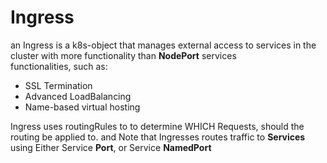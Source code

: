 # Ingress
an Ingress is a k8s-object that manages external access to services in the cluster with more functionality than **NodePort** services  
functionalities, such as:  
* SSL Termination
* Advanced LoadBalancing
* Name-based virtual hosting  

Ingress uses routingRules to to determine WHICH Requests, should the routing be applied to. and Note that Ingresses routes traffic to **Services**  
using Either Service **Port**, or Service **NamedPort**
